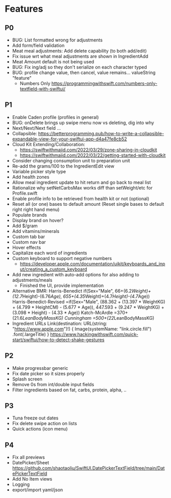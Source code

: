 # Features

## P0

- BUG: List formatted wrong for adjustments
- Add form/field validation
- Meat meal adjustments: Add delete capability (to both add/edit)
- Fix issue wrt what meal adjustments are shown in IngredientAdd
- Meat Amount default is not being used
- BUG: Fix ing/adj so they don't serialize on each character typed
- BUG: profile change value, then cancel, value remains...  valueString "feature"
  - Numbers Only
    https://programmingwithswift.com/numbers-only-textfield-with-swiftui/



## P1

- Enable Caden profile (profiles in general)
- BUG: onDelete brings up swipe menu now vs deleting, dig into why
- Next/Next/Next field ...
- Collapsible: https://betterprogramming.pub/how-to-write-a-collapsible-expandable-view-for-your-swiftui-app-d4a47fe8cb52
- Cloud Kit Extending/Collaboration:
  - https://swiftwithmajid.com/2022/03/29/zone-sharing-in-cloudkit
  - https://swiftwithmajid.com/2022/03/22/getting-started-with-cloudkit
- Consider changing consumption unit to preparation unit
- Re-add the grams/100 to the IngredientEdit view
- Variable picker style type
- Add health zones
- Allow meal ingredient update to hit return and go back to meal list
- Rationalize why setNetCarbsMax works diff than setWeight/etc for Profile.swift
- Enable profile info to be retrieved from health kit or not (optional)
- Reset all (or one) bases to default amount (Reset single bases to default right right hand menu)
- Populate brands
- Display brand on hover?
- Add $/gram
- Add vitamins/minerals
- Custom tab bar
- Custom nav bar
- Hover effects
- Capitalize each word of ingredients
- Custom keyboard to support negative numbers
  - https://developer.apple.com/documentation/uikit/keyboards_and_input/creating_a_custom_keyboard
- Add new ingredient with auto-add options for also adding to adjustments/meals
  - Finished the UI, provide implementation
- Alternative BMR:
  Harris-Benedict               if(Sex="Male", 66+(6.2*Weight)+(12.7*Height)-(6.76*Age), 655+(4.35*Weight)+(4.7*Height)-(4.7*Age))
  Harris-Benedict-Revised       =if(Sex="Male", (88.362 + (13.397 * WeightKG) + (4.799 * HeightCM) - (5.677 * Age)), 447.593 + (9.247 * WeightKG) + (3.098 * Height) - (4.33 * Age))
  Katch-McArdle                 =370+(21.6*LeanBodyMassKG)
  Cunningham                    =500+(22*LeanBodyMassKG)
- Ingredient URLs
  Link(destination: URL(string: "https://www.apple.com")!) {
    Image(systemName: "link.circle.fill")
        .font(.largeTitle)
}
https://www.hackingwithswift.com/quick-start/swiftui/how-to-detect-shake-gestures

## P2

- Make progressbar generic
- Fix date picker so it sizes properly
- Splash screen
- Remove 0s from int/double input fields
- Filter ingredients based on fat, carbs, protein, alpha, ..


## P3

- Tuna freeze out dates
- Fix delete swipe action on lists
- Quick actions (icon menu)


## P4

- Fix all previews
- DatePicker/Sheet https://github.com/shaotaoliu/SwiftUI.DatePickerTextField/tree/main/DatePickerTextField
- Add No Item views
- Logging
- export/import yaml/json
